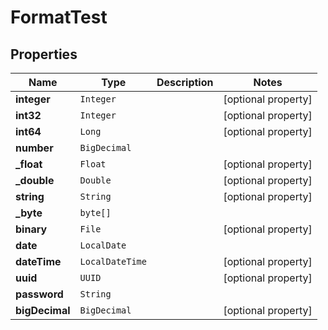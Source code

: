 

# FormatTest


## Properties

Name | Type | Description | Notes
------------ | ------------- | ------------- | -------------
**integer** | `Integer` |  |  [optional property]
**int32** | `Integer` |  |  [optional property]
**int64** | `Long` |  |  [optional property]
**number** | `BigDecimal` |  | 
**_float** | `Float` |  |  [optional property]
**_double** | `Double` |  |  [optional property]
**string** | `String` |  |  [optional property]
**_byte** | `byte[]` |  | 
**binary** | `File` |  |  [optional property]
**date** | `LocalDate` |  | 
**dateTime** | `LocalDateTime` |  |  [optional property]
**uuid** | `UUID` |  |  [optional property]
**password** | `String` |  | 
**bigDecimal** | `BigDecimal` |  |  [optional property]






